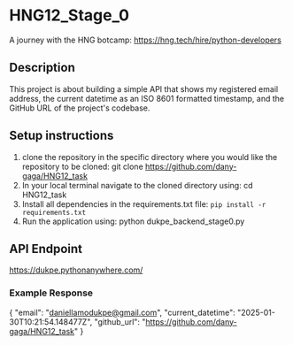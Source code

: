 # HNG12_Stage_0
A journey with the HNG botcamp: https://hng.tech/hire/python-developers

## Description
This project is about building a simple API that shows my registered email address, the current datetime as an ISO 8601 formatted 
timestamp, and the GitHub URL of the project's codebase.

## Setup instructions
1. clone the repository in the specific directory where you would like the repository to be cloned:
   git clone https://github.com/dany-gaga/HNG12_task
2. In your local terminal navigate to the cloned directory using: cd HNG12_task
3. Install all dependencies in the requirements.txt file: `pip install -r requirements.txt`
4. Run the application using: python dukpe_backend_stage0.py

## API Endpoint  
https://dukpe.pythonanywhere.com/ 
  
### Example Response  
{
  "email": "daniellamodukpe@gmail.com",
  "current_datetime": "2025-01-30T10:21:54.148477Z",
  "github_url": "https://github.com/dany-gaga/HNG12_task"
}
